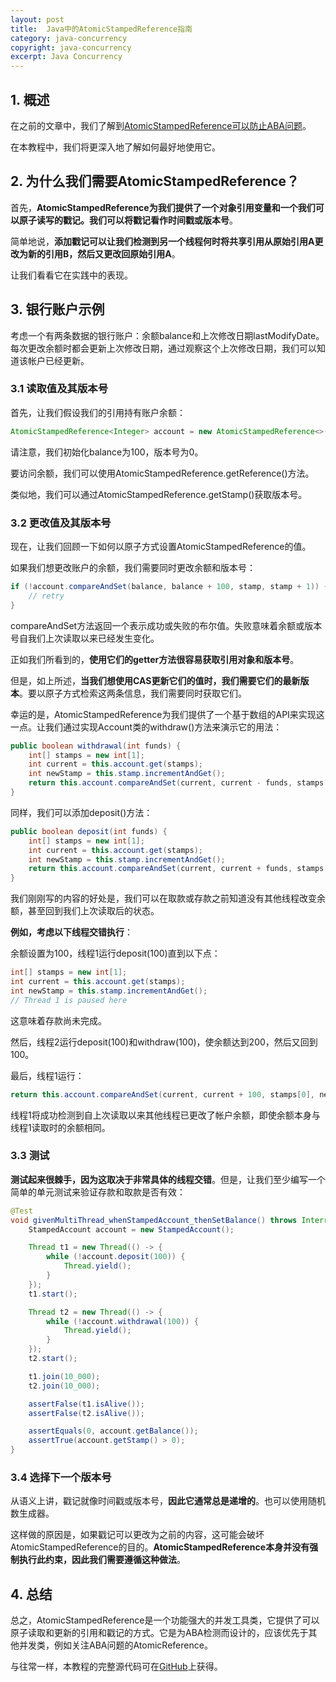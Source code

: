```yaml
---
layout: post
title:  Java中的AtomicStampedReference指南
category: java-concurrency
copyright: java-concurrency
excerpt: Java Concurrency
---
```


## 1. 概述

在之前的文章中，我们了解到[AtomicStampedReference可以防止ABA问题](https://www.baeldung.com/cs/aba-concurrency)。

在本教程中，我们将更深入地了解如何最好地使用它。

## 2. 为什么我们需要AtomicStampedReference？

首先，**AtomicStampedReference为我们提供了一个对象引用变量和一个我们可以原子读写的戳记。我们可以将戳记看作时间戳或版本号**。

简单地说，**添加戳记可以让我们检测到另一个线程何时将共享引用从原始引用A更改为新的引用B，然后又更改回原始引用A**。

让我们看看它在实践中的表现。

## 3. 银行账户示例

考虑一个有两条数据的银行账户：余额balance和上次修改日期lastModifyDate。每次更改余额时都会更新上次修改日期，通过观察这个上次修改日期，我们可以知道该帐户已经更新。

### 3.1 读取值及其版本号

首先，让我们假设我们的引用持有账户余额：

```java
AtomicStampedReference<Integer> account = new AtomicStampedReference<>(100, 0);
```

请注意，我们初始化balance为100，版本号为0。

要访问余额，我们可以使用AtomicStampedReference.getReference()方法。

类似地，我们可以通过AtomicStampedReference.getStamp()获取版本号。

### 3.2 更改值及其版本号

现在，让我们回顾一下如何以原子方式设置AtomicStampedReference的值。

如果我们想更改账户的余额，我们需要同时更改余额和版本号：

```java
if (!account.compareAndSet(balance, balance + 100, stamp, stamp + 1)) {
    // retry
}
```

compareAndSet方法返回一个表示成功或失败的布尔值。失败意味着余额或版本号自我们上次读取以来已经发生变化。

正如我们所看到的，**使用它们的getter方法很容易获取引用对象和版本号**。

但是，如上所述，**当我们想使用CAS更新它们的值时，我们需要它们的最新版本**。要以原子方式检索这两条信息，我们需要同时获取它们。

幸运的是，AtomicStampedReference为我们提供了一个基于数组的API来实现这一点。让我们通过实现Account类的withdraw()方法来演示它的用法：

```java
public boolean withdrawal(int funds) {
    int[] stamps = new int[1];
    int current = this.account.get(stamps);
    int newStamp = this.stamp.incrementAndGet();
    return this.account.compareAndSet(current, current - funds, stamps[0], newStamp);
}
```

同样，我们可以添加deposit()方法：

```java
public boolean deposit(int funds) {
    int[] stamps = new int[1];
    int current = this.account.get(stamps);
    int newStamp = this.stamp.incrementAndGet();
    return this.account.compareAndSet(current, current + funds, stamps[0], newStamp);
}
```

我们刚刚写的内容的好处是，我们可以在取款或存款之前知道没有其他线程改变余额，甚至回到我们上次读取后的状态。

**例如，考虑以下线程交错执行**：

余额设置为100，线程1运行deposit(100)直到以下点：

```java
int[] stamps = new int[1];
int current = this.account.get(stamps);
int newStamp = this.stamp.incrementAndGet(); 
// Thread 1 is paused here
```

这意味着存款尚未完成。

然后，线程2运行deposit(100)和withdraw(100)，使余额达到200，然后又回到100。

最后，线程1运行：

```java
return this.account.compareAndSet(current, current + 100, stamps[0], newStamp);
```

线程1将成功检测到自上次读取以来其他线程已更改了帐户余额，即使余额本身与线程1读取时的余额相同。

### 3.3 测试

**测试起来很棘手，因为这取决于非常具体的线程交错**。但是，让我们至少编写一个简单的单元测试来验证存款和取款是否有效：

```java
@Test
void givenMultiThread_whenStampedAccount_thenSetBalance() throws InterruptedException {
    StampedAccount account = new StampedAccount();

    Thread t1 = new Thread(() -> {
        while (!account.deposit(100)) {
            Thread.yield();
        }
    });
    t1.start();

    Thread t2 = new Thread(() -> {
        while (!account.withdrawal(100)) {
            Thread.yield();
        }
    });
    t2.start();

    t1.join(10_000);
    t2.join(10_000);

    assertFalse(t1.isAlive());
    assertFalse(t2.isAlive());

    assertEquals(0, account.getBalance());
    assertTrue(account.getStamp() > 0);
}
```

### 3.4 选择下一个版本号

从语义上讲，戳记就像时间戳或版本号，**因此它通常总是递增的**。也可以使用随机数生成器。

这样做的原因是，如果戳记可以更改为之前的内容，这可能会破坏AtomicStampedReference的目的。**AtomicStampedReference本身并没有强制执行此约束，因此我们需要遵循这种做法**。

## 4. 总结

总之，AtomicStampedReference是一个功能强大的并发工具类，它提供了可以原子读取和更新的引用和戳记的方式。它是为ABA检测而设计的，应该优先于其他并发类，例如关注ABA问题的AtomicReference。

与往常一样，本教程的完整源代码可在[GitHub](https://github.com/tuyucheng7/taketoday-tutorial4j/tree/master/java-core-modules/java-concurrency-advanced-3)上获得。